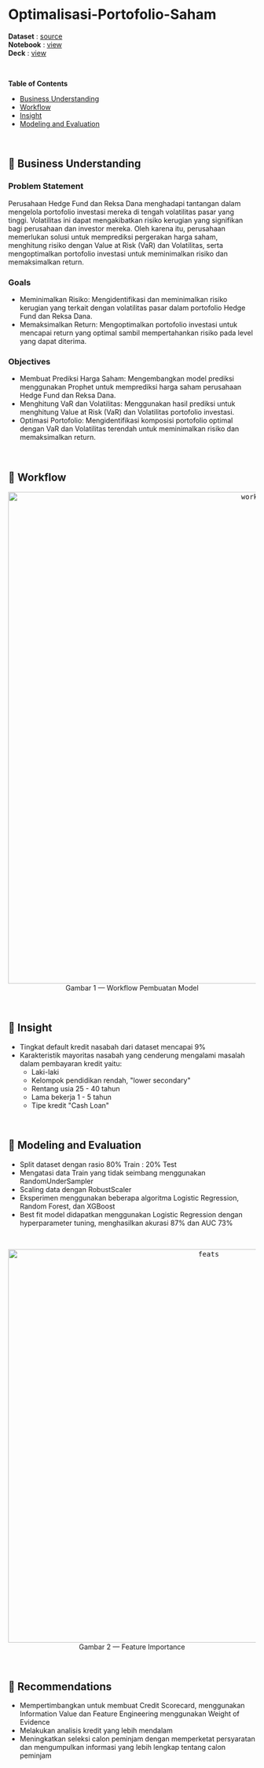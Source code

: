 # Optimalisasi-Portofolio-Saham

**Dataset** : [source](https://www.kaggle.com/competitions/home-data-for-ml-course/data) <br>
**Notebook** : [view](https://github.com/much66/Optimalisasi-Portofolio-Saham/blob/main/Banking_Stock_Forecasting.ipynb)<br>
**Deck** : [view](https://github.com/much66/Optimalisasi-Portofolio-Saham/blob/main/Deck%20Presentasi.pdf)<br>

<br>

**Table of Contents**
- [Business Understanding]()
- [Workflow]()
- [Insight]()
- [Modeling and Evaluation]()
<br>


## 📂 Business Understanding
### Problem Statement
Perusahaan Hedge Fund dan Reksa Dana menghadapi tantangan dalam mengelola portofolio investasi mereka di tengah volatilitas pasar yang tinggi. Volatilitas ini dapat mengakibatkan risiko kerugian yang signifikan bagi perusahaan dan investor mereka. Oleh karena itu, perusahaan memerlukan solusi untuk memprediksi pergerakan harga saham, menghitung risiko dengan Value at Risk (VaR) dan Volatilitas, serta mengoptimalkan portofolio investasi untuk meminimalkan risiko dan memaksimalkan return.

### Goals
- Meminimalkan Risiko: Mengidentifikasi dan meminimalkan risiko kerugian yang terkait dengan volatilitas pasar dalam portofolio Hedge Fund dan Reksa Dana.
- Memaksimalkan Return: Mengoptimalkan portofolio investasi untuk mencapai return yang optimal sambil mempertahankan risiko pada level yang dapat diterima.
  
### Objectives
- Membuat Prediksi Harga Saham: Mengembangkan model prediksi menggunakan Prophet untuk memprediksi harga saham perusahaan Hedge Fund dan Reksa Dana.
- Menghitung VaR dan Volatilitas: Menggunakan hasil prediksi untuk menghitung Value at Risk (VaR) dan Volatilitas portofolio investasi.
- Optimasi Portofolio: Mengidentifikasi komposisi portofolio optimal dengan VaR dan Volatilitas terendah untuk meminimalkan risiko dan memaksimalkan return.

<br>


## 📂 Workflow
<p align="center">
    <kbd> <img width="1000" alt="workflow" src="#"> </kbd> <br>
    Gambar 1 — Workflow Pembuatan Model
</p>
<br>

## 📂 Insight
- Tingkat default kredit nasabah dari dataset mencapai 9%
- Karakteristik mayoritas nasabah yang cenderung mengalami masalah dalam pembayaran kredit yaitu:
  - Laki-laki
  - Kelompok pendidikan rendah, "lower secondary"
  - Rentang usia 25 - 40 tahun
  - Lama bekerja 1 - 5 tahun
  - Tipe kredit "Cash Loan"
<br>

## 📂 Modeling and Evaluation
- Split dataset dengan rasio 80% Train : 20% Test
- Mengatasi data Train yang tidak seimbang menggunakan RandomUnderSampler
- Scaling data dengan RobustScaler
- Eksperimen menggunakan beberapa algoritma Logistic Regression, Random Forest, dan XGBoost
- Best fit model didapatkan menggunakan Logistic Regression dengan hyperparameter tuning, menghasilkan akurasi 87% dan AUC 73%

<br>
<p align="center">
    <kbd> <img width="800" alt="feats" src="#"> </kbd> <br>
    Gambar 2 — Feature Importance
</p>
<br>


## 📂 Recommendations
- Mempertimbangkan untuk membuat Credit Scorecard, menggunakan Information Value dan Feature Engineering menggunakan Weight of Evidence
- Melakukan analisis kredit yang lebih mendalam 
- Meningkatkan seleksi calon peminjam dengan memperketat persyaratan dan mengumpulkan informasi yang lebih lengkap tentang calon peminjam
